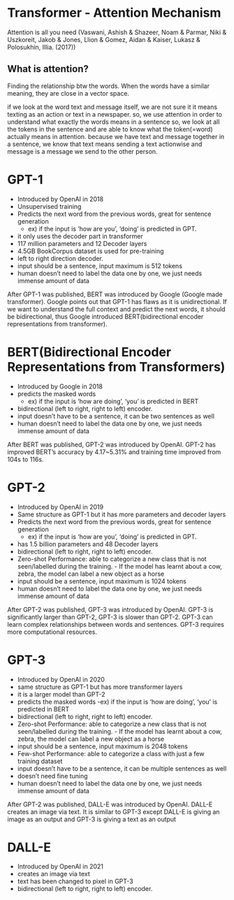 # Transformer - Attention Mechanism
Attention is all you need (Vaswani, Ashish & Shazeer, Noam & Parmar, Niki & Uszkoreit, Jakob & Jones, Llion & Gomez, Aidan & Kaiser, Lukasz & Polosukhin, Illia. (2017))
## What is attention?
Finding the relationship btw the words. When the words have a similar meaning, they are close in a vector space.

if we look at the word text and message itself, we are not sure it it means texting as an action or text in a newspaper. so, we use attention in order to understand what exactly the words means in a sentence so, we look at all the tokens in the sentence and are able to know what the token(=word) actually means in attention. because we have text and message together in a sentence, we know that text means sending a text actionwise and message is a message we send to the other person.

# GPT-1
- Introduced by OpenAI in 2018
- Unsupervised training
- Predicts the next word from the previous words, great for sentence generation
  - ex) if the input is ‘how are you’, ‘doing’ is predicted in GPT.
- it only uses the decoder part in transformer
- 117 million parameters and 12 Decoder layers 
- 4.5GB BookCorpus dataset is used for pre-training
- left to right direction decoder. 
- input should be a sentence, input maximum is 512 tokens
- human doesn’t need to label the data one by one, we just needs immense amount of data

After GPT-1 was published, BERT was introduced by Google (Google made transformer).
Google points out that GPT-1 has flaws as it is unidirectional. If we want to understand the full context and predict the next words, it should be bidirectional, thus Google introduced BERT(bidirectional encoder representations from transformer). 


# BERT(Bidirectional Encoder Representations from Transformers)
- Introduced by Google in 2018
- predicts the masked words
  - ex) if the input is ‘how are <mask> doing’, ‘you’ is predicted in BERT
- bidirectional (left to right, right to left) encoder.
- input doesn’t have to be a sentence, it can be two sentences as well
- human doesn’t need to label the data one by one, we just needs immense amount of data

After BERT was published, GPT-2 was introduced by OpenAI.
GPT-2 has improved BERT’s accuracy by 4.17~5.31% and training time improved from 104s to 116s.

# GPT-2
- Introduced by OpenAI in 2019
- Same structure as GPT-1 but it has more parameters and decoder layers
- Predicts the next word from the previous words, great for sentence generation
  - ex) if the input is ‘how are you’, ‘doing’ is predicted in GPT.
- has 1.5 billion parameters and 48 Decoder layers 
- bidirectional (left to right, right to left) encoder. 
- Zero-shot Performance: able to categorize a new class that is not seen/labelled during the training. - If the model has learnt about a cow, zebra, the model can label a new object as a horse
- input should be a sentence, input maximum is 1024 tokens
- human doesn’t need to label the data one by one, we just needs immense amount of data

After GPT-2 was published, GPT-3 was introduced by OpenAI.
GPT-3 is significantly larger than GPT-2, GPT-3 is slower than GPT-2. GPT-3 can learn complex relationships between words and sentences. GPT-3 requires more computational resources. 

# GPT-3
- Introduced by OpenAI in 2020
- same structure as GPT-1 but has more transformer layers
- it is a larger model than GPT-2
- predicts the masked words
  -ex) if the input is ‘how are <mask> doing’, ‘you’ is predicted in BERT
- bidirectional (left to right, right to left) encoder. 
- Zero-shot Performance: able to categorize a new class that is not seen/labelled during the training. - If the model has learnt about a cow, zebra, the model can label a new object as a horse
- input should be a sentence, input maximum is 2048 tokens
- Few-shot Performance: able to categorize a class with just a few training dataset
- input doesn’t have to be a sentence, it can be multiple sentences as well
- doesn’t need fine tuning
- human doesn’t need to label the data one by one, we just needs immense amount of data

After GPT-2 was published, DALL-E was introduced by OpenAI.
DALL-E creates an image via text. It is similar to GPT-3 except DALL-E is giving an image as an output and GPT-3 is giving a text as an output

# DALL-E
- Introduced by OpenAI in 2021
- creates an image via text
- text has been changed to pixel in GPT-3
- bidirectional (left to right, right to left) encoder. 
